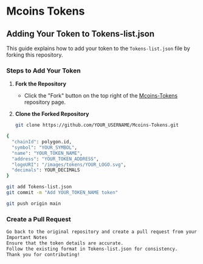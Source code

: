 # Mcoins Tokens

## Adding Your Token to Tokens-list.json

This guide explains how to add your token to the `Tokens-list.json` file by forking this repository.

### Steps to Add Your Token

1. **Fork the Repository**
   - Click the "Fork" button on the top right of the [Mcoins-Tokens](https://github.com/MCOINSWAP/Mcoins-Tokens) repository page.

2. **Clone the Forked Repository**
   ```bash
   git clone https://github.com/YOUR_USERNAME/Mcoins-Tokens.git

```bash
{
  "chainId": polygon.id,
  "symbol": "YOUR_SYMBOL",
  "name": "YOUR_TOKEN_NAME",
  "address": "YOUR_TOKEN_ADDRESS",
  "logoURI": "/images/tokens/YOUR_LOGO.svg",
  "decimals": YOUR_DECIMALS
}

```
```bash
git add Tokens-list.json
git commit -m "Add YOUR_TOKEN_NAME token"

git push origin main
```
### Create a Pull Request
```bash
Go back to the original repository and create a pull request from your fork.
Important Notes
Ensure that the token details are accurate.
Follow the existing format in Tokens-list.json for consistency.
Thank you for contributing!
```
